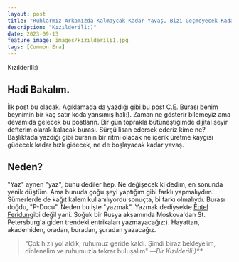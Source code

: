 ```yaml
---
layout: post
title: "Ruhlarmız Arkamızda Kalmaycak Kadar Yavaş, Bizi Geçmeyecek Kadar Hızlı."
description: "Kızılderili:)"
date: 2023-09-13
feature_image: images/kızılderili1.jpg
tags: [Common Era]
---
```


Kızılderili:)

<!--more-->

## Hadi Bakalım.

İlk post bu olacak. Açıklamada da yazdığı gibi bu post C.E. Burası benim beynimin bir kaç satır koda yansımış hali:). Zaman ne gösterir bilemeyiz ama devamıda gelecek bu postların. Bir gün toprakla bütüneştiğimde dijital seyir defterim olarak kalacak burası. Sürçü lisan edersek ederiz kime ne? Başlıktada yazdığı gibi buranın bir ritmi olacak ne içerik üretme kaygısı güdecek kadar hızlı gidecek, ne de boşlayacak kadar yavaş.

## Neden?

"Yaz" aynen "yaz", bunu dediler hep. Ne değişecek ki dedim, en sonunda yenik düştüm. Ama bunuda çoğu şeyi yaptığım gibi farklı yapmalıydım. Sümerlerde de kağıt kalem kullanılıyordu sonuçta, bi farkı olmalıydı. Burası doğdu, "P-Docu". Neden bu işte "yazmak". Yazmak dediysekte [Entel Feridun](https://deep-turkish-web.fandom.com/tr/wiki/Entel_Feridun(Karakter))gibi değil yani. Soğuk bir Rusya akşamında Moskova'dan St. Petersburg'a giden trendeki entrikaları yazmayacağız:). Hayattan, akademiden, oradan, buradan, şuradan yazacağız.



> "Çok hızlı yol aldık, ruhumuz geride kaldı. Şimdi biraz bekleyelim, dinlenelim ve ruhumuzla tekrar buluşalım"
> <cite>―Bir Kızılderili:)**</cite>


